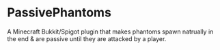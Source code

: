 # PassivePhantoms
A Minecraft Bukkit/Spigot plugin that makes phantoms spawn natrually in the end &amp; are passive until they are attacked by a player.
